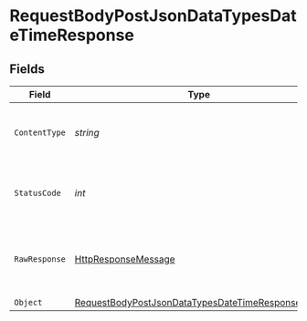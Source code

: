# RequestBodyPostJsonDataTypesDateTimeResponse


## Fields

| Field                                                                                                                           | Type                                                                                                                            | Required                                                                                                                        | Description                                                                                                                     |
| ------------------------------------------------------------------------------------------------------------------------------- | ------------------------------------------------------------------------------------------------------------------------------- | ------------------------------------------------------------------------------------------------------------------------------- | ------------------------------------------------------------------------------------------------------------------------------- |
| `ContentType`                                                                                                                   | *string*                                                                                                                        | :heavy_check_mark:                                                                                                              | HTTP response content type for this operation                                                                                   |
| `StatusCode`                                                                                                                    | *int*                                                                                                                           | :heavy_check_mark:                                                                                                              | HTTP response status code for this operation                                                                                    |
| `RawResponse`                                                                                                                   | [HttpResponseMessage](https://learn.microsoft.com/en-us/dotnet/api/system.net.http.httpresponsemessage?view=net-5.0)            | :heavy_minus_sign:                                                                                                              | Raw HTTP response; suitable for custom response parsing                                                                         |
| `Object`                                                                                                                        | [RequestBodyPostJsonDataTypesDateTimeResponseBody](../../models/operations/RequestBodyPostJsonDataTypesDateTimeResponseBody.md) | :heavy_minus_sign:                                                                                                              | OK                                                                                                                              |
